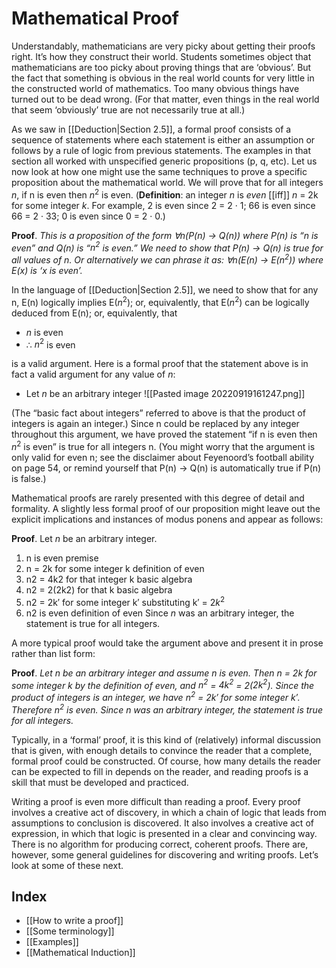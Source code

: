 # Mathematical Proof
Understandably, mathematicians are very picky about getting their proofs right. It’s how they construct their world. Students sometimes object that mathematicians are too picky about proving things that are ‘obvious’. But the fact that something is obvious in the real world counts for very little in the constructed world of mathematics. Too many obvious things have turned out to be dead wrong. (For that matter, even things in the real world that seem ‘obviously’ true are not necessarily true at all.)

As we saw in [[Deduction|Section 2.5]], a formal proof consists of a sequence of statements where each statement is either an assumption or follows by a rule of logic from previous statements. The examples in that section all worked with unspecified generic propositions (p, q, etc). Let us now look at how one might use the same techniques to prove a specific proposition about the mathematical world. We will prove that for all integers *n*, if n is even then $n^2$ is even. (**Definition**: an integer *n* is *even* [[iff]] *n* = 2k for some integer *k*. For example, 2 is even since 2 = 2 · 1; 66 is even since 66 = 2 · 33; 0 is even since 0 = 2 · 0.)

**Proof**. *This is a proposition of the form $\forall$n(P(n) $\rightarrow$ Q(n)) where P(n) is “n is even” and Q(n) is “$n^2$ is even.” We need to show that P(n) $\rightarrow$ Q(n) is true for all values of n. Or alternatively we can phrase it as: $\forall$n(E(n) $\rightarrow$ E($n^2$)) where E(x) is ‘x is even’.* 

In the language of [[Deduction|Section 2.5]], we need to show that for any n, E(n) logically implies E($n^2$); or, equivalently, that E($n^2$) can be logically deduced from E(n); or, equivalently, that
- *n* is even
- $\therefore$ $n^2$ is even

is a valid argument. Here is a formal proof that the statement above is in fact a valid argument for any value of *n*:
- Let *n* be an arbitrary integer
![[Pasted image 20220919161247.png]]

(The “basic fact about integers” referred to above is that the product of integers is again an integer.) Since n could be replaced by any integer throughout this argument, we have proved the statement “if n is even then $n^2$ is even” is true for all integers n. (You might worry that the argument is only valid for even n; see the disclaimer about Feyenoord’s football ability on page 54, or remind yourself that P(n) $\rightarrow$ Q(n) is automatically true if P(n) is false.)

Mathematical proofs are rarely presented with this degree of detail and formality. A slightly less formal proof of our proposition might leave out the explicit implications and instances of modus ponens and appear as follows:

**Proof**. Let *n* be an arbitrary integer.
1. n is even                                      premise
2. n = 2k for some integer k           definition of even
3. n2 = 4k2 for that integer k         basic algebra
4. n2 = 2(2k2) for that k                 basic algebra
5. n2 = 2k′ for some integer k′       substituting k′ = $2k^2$
6. n2 is even                                   definition of even
Since *n* was an arbitrary integer, the statement is true for all integers.

A more typical proof would take the argument above and present it in prose rather than list form:

**Proof**. *Let n be an arbitrary integer and assume n is even. Then n = 2k for some integer k by the definition of even, and $n^2$ = $4k^2$ = 2($2k^2$). Since the product of integers is an integer, we have $n^2$ = 2k′ for some integer k′. Therefore $n^2$ is even. Since n was an arbitrary integer, the statement is true for all integers.*

Typically, in a ‘formal’ proof, it is this kind of (relatively) informal discussion that is given, with enough details to convince the reader that a complete, formal proof could be constructed. Of course, how many details the reader can be expected to fill in depends on the reader, and reading proofs is a skill that must be developed and practiced.

Writing a proof is even more difficult than reading a proof. Every proof involves a creative act of discovery, in which a chain of logic that leads from assumptions to conclusion is discovered. It also involves a creative act of expression, in which that logic is presented in a clear and convincing way. There is no algorithm for producing correct, coherent proofs. There are,
however, some general guidelines for discovering and writing proofs. Let’s look at some of these next.

## Index
- [[How to write a proof]]
- [[Some terminology]]
- [[Examples]]
- [[Mathematical Induction]]